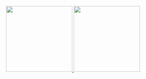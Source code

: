 <div align="center">
  <a href="https://github.com/emitpool">
  <img height="180em" src="https://github-readme-stats.vercel.app/api?username=emitpool&show_icons=true&theme=dracula&include_all_commits=true&count_private=true"/>
  <img height="180em" src="https://github-readme-stats.vercel.app/api/top-langs/?username=emitpool&layout=compact&langs_count=7&theme=white"/>
</div>
